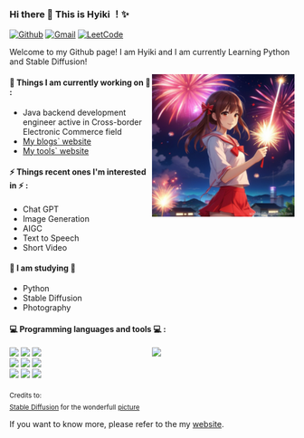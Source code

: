 ### Hi there 👋 This is Hyiki ！✨ 

[![Github](https://img.shields.io/badge/-Github-000?style=flat&logo=Github&logoColor=white)](https://github.com/hyiki)
[![Gmail](https://img.shields.io/badge/-Gmail-c14438?style=flat&logo=Gmail&logoColor=white)](mailto:dango.little@gmail.com)
[![LeetCode](https://img.shields.io/badge/-LeetCode-ffa116?style=flat&logo=LeetCode&logoColor=white)](https://leetcode.cn/u/hyiki/)

Welcome to my Github page! I am Hyiki and I am currently Learning Python and Stable Diffusion!  

<img align="right" alt="img" src="https://github.com/HyiKi/HyiKi/blob/main/asset/img/pic.jpg" width="50%" height="auto" />


#### 🌱 Things I am currently working on 🌱 : 

- Java backend development engineer active in Cross-border Electronic Commerce field 
- [My blogs` website](https://hyiki.github.io)
- [My tools` website](https://hyiki.sbs)


#### ⚡ Things recent ones I'm interested in ⚡ : 

- Chat GPT
- Image Generation
- AIGC
- Text to Speech
- Short Video

#### 🌻 I am studying 🌻

- Python
- Stable Diffusion
- Photography

#### :computer: Programming languages and tools :computer: : 

<p>
<img width="50%" align="right" src="https://github-readme-stats.vercel.app/api?username=hyiki&show_icons=true&hide_border=true" />
<code><img width="10%" src="https://www.vectorlogo.zone/logos/java/java-ar21.svg"></code>
<code><img width="10%" src="https://www.vectorlogo.zone/logos/python/python-ar21.svg"></code>
<code><img width="10%" src="https://www.vectorlogo.zone/logos/javascript/javascript-ar21.svg"></code>
<br />
<code><img width="10%" src="https://www.vectorlogo.zone/logos/postgresql/postgresql-ar21.svg"></code>
<code><img width="10%" src="https://www.vectorlogo.zone/logos/redis/redis-ar21.svg"></code>
<code><img width="10%" src="https://www.vectorlogo.zone/logos/elastic/elastic-ar21.svg"></code>
<br />
<code><img width="10%" src="https://www.vectorlogo.zone/logos/linux/linux-ar21.svg"></code>
<code><img width="10%" src="https://www.vectorlogo.zone/logos/git-scm/git-scm-ar21.svg"></code>
<code><img width="10%" src="https://www.vectorlogo.zone/logos/kubernetes/kubernetes-ar21.svg"></code>
</p>

<sub>Credits to: <br/>[Stable Diffusion](https://stablediffusionweb.com) for the wonderfull [picture](https://github.com/zhanglina94/zhanglina94/img/pic.jpg)</sub>

If you want to know more, please refer to the my [website](https://hyiki.github.io).

